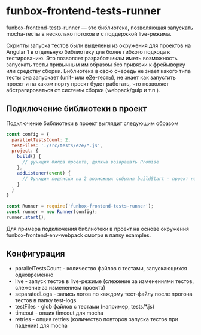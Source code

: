 # funbox-frontend-tests-runner

funbox-frontend-tests-runner — это библиотека, позволяющая запускать mocha-тесты в несколько потоков и с поддержкой live-режима.

Скрипты запуска тестов были выделены из окружения для проектов на Angular 1 в отдельную библиотеку для более гибкого подхода к тестированию. Это позволяет разработчикам иметь возможность запускать тесты привычным им образом без привязки к фреймворку или средству сборки. Библиотека в свою очередь не знает какого типа тесты она запускает (unit- или e2e-тесты), не знает как запустить проект и на каком порту проект будет работать, что позволяет абстрагироваться от системы сборки (webpack/gulp и т.п.).

## Подключение библиотеки в проект

Подключение библиотеки в проект выглядит следующим образом

```javascript
const config = {
  parallelTestsCount: 2,
  testFiles: './src/tests/e2e/*.js',
  project: {
    build() {
      // функция билда проекта, должна возвращать Promise
    },
    addListener(event) {
      // Функция подписки на 2 возможных события buildStart - проект начал собираться, buildFinish - проект закончил собираться; нужно для live-тестов
    }
  }
}

const Runner = require('funbox-frontend-tests-runner');
const runner = new Runner(config);
runner.start();
```

Для примера подключения библиотеки в проект на основе окружения funbox-frontend-env-webpack смотри в папку examples.

## Конфигурация

* parallelTestsCount - количество файлов с тестами, запускающихся одновременно
* live - запуск тестов в live-режиме (слежение за изменениями тестов, слежение за изменением проекта)
* separatedLogs - запись логов по каждому тест-файлу после прогона тестов в папку test-logs
* testFiles - glob файлов с тестами (например, tests/\*.js)
* timeout - опция timeout для mocha
* retries - опция retries (количество повторов запуска тестов при падении) для mocha
